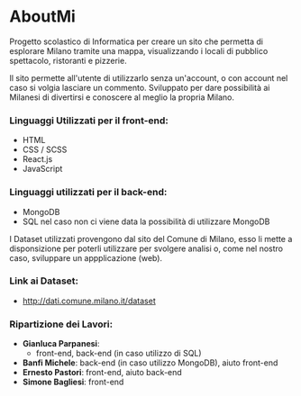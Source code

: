 # AboutMi
 
Progetto scolastico di Informatica per creare un sito che permetta di esplorare Milano tramite una mappa, visualizzando i locali di pubblico spettacolo, ristoranti e pizzerie.

Il sito permette all'utente di utilizzarlo senza un'account, o con account nel caso si volgia lasciare un commento.
Sviluppato per dare possibilità ai Milanesi di divertirsi e conoscere al meglio la propria Milano.

### Linguaggi Utilizzati per il front-end:
- HTML
- CSS / SCSS
- React.js
- JavaScript

### Linguaggi utilizzati per il back-end:
- MongoDB
- SQL nel caso non ci viene data la possibilità di utilizzare MongoDB

I Dataset utilizzati provengono dal sito del Comune di Milano, esso li mette a disponsizione per poterli utilizzare per svolgere analisi o, come nel nostro caso, sviluppare un appplicazione (web).

### Link ai Dataset:
- http://dati.comune.milano.it/dataset


### Ripartizione dei Lavori:
- **Gianluca Parpanesi**:
  - front-end, back-end (in caso utilizzo di SQL)
- **Banfi Michele**: back-end (in caso utilizzo MongoDB), aiuto front-end
- **Ernesto Pastori**: front-end, aiuto back-end
- **Simone Bagliesi**: front-end


